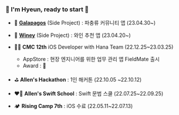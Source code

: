 ### 💫 I'm Hyeun, ready to start 
* 🦎 [**Galapagos**](https://github.com/BusyModernPeople/Galapagos-iOS) (Side Project) : 파충류 커뮤니티 앱 (23.04.30~)
* 🍷 [**Winey**](https://github.com/AdultOfNineteen/WINEY-iOS) (Side Project) : 와인 추천 앱 (23.04.20~)
* 👩‍💻 **CMC 12th** iOS Developer with Hana Team (22.12.25~23.03.25)
  * AppStore : 현장 엔지니어를 위한 업무 관리 앱 FieldMate 출시
  * Award : 🥉
* ⛳️ **Allen's Hackathon** : 1인 해커톤 (22.10.05 ~22.10.12)

* ❤️‍🔥 **Allen's Swift School** : Swift 문법 스쿨 (22.07.25~22.09.25)


* 🏕️ **Rising Camp 7th** : iOS 수료 (22.05.11~22.07.13)
